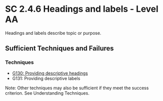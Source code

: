 # SC 2.4.6 Headings and labels - Level AA

Headings and labels describe topic or purpose.

## Sufficient Techniques and Failures

### Techniques

- [G130: Providing descriptive headings](g130.md)
- G131: Providing descriptive labels

Note: Other techniques may also be sufficient if they meet the success criterion. See Understanding Techniques.
